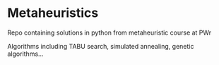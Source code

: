 # Metaheuristics
Repo containing solutions in python from metaheuristic course at PWr

Algorithms including TABU search, simulated annealing, genetic algorithms...
